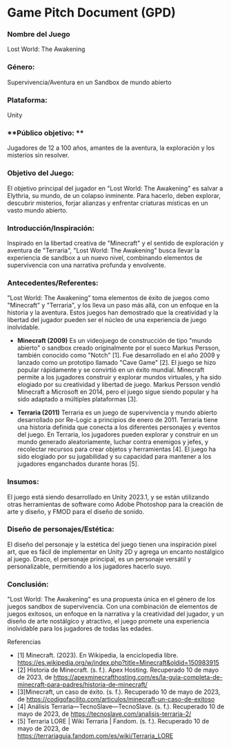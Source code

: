 
# Game Pitch Document (GPD)

### **Nombre del Juego**
Lost World: The Awakening
### **Género:** 
Supervivencia/Aventura en un Sandbox de mundo abierto
### **Plataforma:**
Unity

### **Público objetivo: **
Jugadores de 12 a 100 años, amantes de la aventura, la exploración y los misterios sin resolver. 

### **Objetivo del Juego:**
El objetivo principal del jugador en "Lost World: The Awakening" es salvar a Elythria, su mundo, de un colapso inminente. Para hacerlo, deben explorar, descubrir misterios, forjar alianzas y enfrentar criaturas místicas en un vasto mundo abierto.

### **Introducción/Inspiración:**
Inspirado en la libertad creativa de "Minecraft" y el sentido de exploración y aventura de "Terraria", "Lost World: The Awakening" busca llevar la experiencia de sandbox a un nuevo nivel, combinando elementos de supervivencia con una narrativa profunda y envolvente. 


### **Antecedentes/Referentes:**
"Lost World: The Awakening" toma elementos de éxito de juegos como "Minecraft" y "Terraria", y los lleva un paso más allá, con un enfoque en la historia y la aventura. Estos juegos han demostrado que la creatividad y la libertad del jugador pueden ser el núcleo de una experiencia de juego inolvidable.
- **Minecraft (2009)**
Es un videojuego de construcción de tipo "mundo abierto" o sandbox creado originalmente por el sueco Markus Persson, también conocido como "Notch" [1]. Fue desarrollado en el año 2009 y lanzado como un prototipo llamado "Cave Game" [2]. El juego se hizo popular rápidamente y se convirtió en un éxito mundial. Minecraft permite a los jugadores construir y explorar mundos virtuales, y ha sido elogiado por su creatividad y libertad de juego. Markus Persson vendió Minecraft a Microsoft en 2014, pero el juego sigue siendo popular y ha sido adaptado a múltiples plataformas [3].

- **Terraria (2011)**
Terraria es un juego de supervivencia y mundo abierto desarrollado por Re-Logic a principios de enero de 2011. Terraria tiene una historia definida que conecta a los diferentes personajes y eventos del juego. En Terraria, los jugadores pueden explorar y construir en un mundo generado aleatoriamente, luchar contra enemigos y jefes, y recolectar recursos para crear objetos y herramientas [4]. El juego ha sido elogiado por su jugabilidad y su capacidad para mantener a los jugadores enganchados durante horas [5].

### **Insumos**:
El juego está siendo desarrollado en Unity 2023.1, y se están utilizando otras herramientas de software como Adobe Photoshop para la creación de arte y diseño, y FMOD para el diseño de sonido.

### **Diseño de personajes/Estética**:
El diseño del personaje y la estética del juego tienen una inspiración pixel art, que es fácil de implementar en Unity 2D y agrega un encanto nostálgico al juego. Draco, el personaje principal, es un personaje versátil y personalizable, permitiendo a los jugadores hacerlo suyo.

### **Conclusión**:
"Lost World: The Awakening" es una propuesta única en el género de los juegos sandbox de supervivencia. Con una combinación de elementos de juegos exitosos, un enfoque en la narrativa y la creatividad del jugador, y un diseño de arte nostálgico y atractivo, el juego promete una experiencia inolvidable para los jugadores de todas las edades.

Referencias
-  [1] Minecraft. (2023). En Wikipedia, la enciclopedia libre. https://es.wikipedia.org/w/index.php?title=Minecraft&oldid=150983915
- [2] Historia de Minecraft. (s. f.). Apex Hosting. Recuperado 10 de mayo de 2023, de https://apexminecrafthosting.com/es/la-guia-completa-de-minecraft-para-padres/historia-de-minecraft/
- [3]Minecraft, un caso de éxito. (s. f.). Recuperado 10 de mayo de 2023, de https://codigofacilito.com/articulos/minecraft-un-caso-de-exitoso
- [4] Análisis Terraria—TecnoSlave—TecnoSlave. (s. f.). Recuperado 10 de mayo de 2023, de https://tecnoslave.com/analisis-terraria-2/
- [5] Terraria LORE | Wiki Terraria | Fandom. (s. f.). Recuperado 10 de mayo de 2023, de https://terrariaguia.fandom.com/es/wiki/Terraria_LORE
